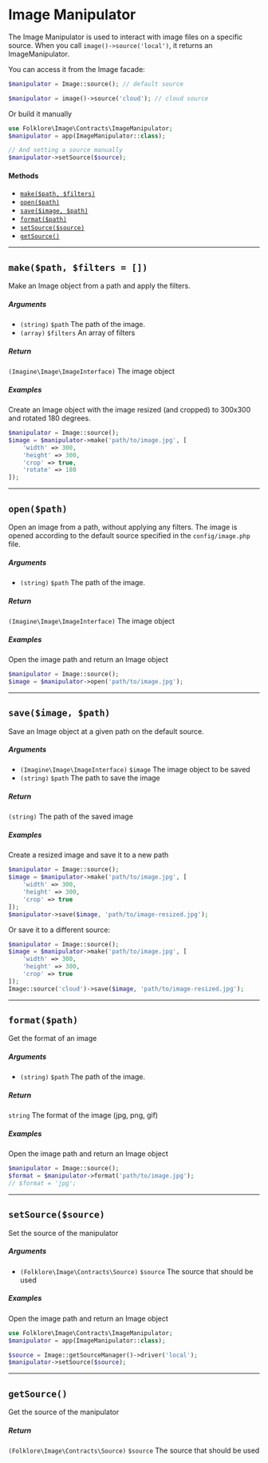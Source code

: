 Image Manipulator
================================================
The Image Manipulator is used to interact with image files on a specific source. When you call `image()->source('local')`, it returns an ImageManipulator.

You can access it from the Image facade:
```php
$manipulator = Image::source(); // default source

$manipulator = image()->source('cloud'); // cloud source
```

Or build it manually
```php
use Folklore\Image\Contracts\ImageManipulator;
$manipulator = app(ImageManipulator::class);

// And setting a source manually
$manipulator->setSource($source);
```

#### Methods

- [`make($path, $filters)`](#make)
- [`open($path)`](#open)
- [`save($image, $path)`](#save)
- [`format($path)`](#format)
- [`setSource($source)`](#setSource)
- [`getSource()`](#getSource)

---

## <a name="make" id="make"></a>`make($path, $filters = [])`
Make an Image object from a path and apply the filters.

##### Arguments
- `(string)` `$path` The path of the image.
- `(array)` `$filters` An array of filters

##### Return
`(Imagine\Image\ImageInterface)` The image object

##### Examples

Create an Image object with the image resized (and cropped) to 300x300 and rotated 180 degrees.
```php
$manipulator = Image::source();
$image = $manipulator->make('path/to/image.jpg', [
    'width' => 300,
    'height' => 300,
    'crop' => true,
    'rotate' => 180
]);
```

---

## <a name="open" id="open"></a>`open($path)`
Open an image from a path, without applying any filters. The image is opened according to the default source specified in the `config/image.php` file.

##### Arguments
- `(string)` `$path` The path of the image.

##### Return
`(Imagine\Image\ImageInterface)` The image object

##### Examples

Open the image path and return an Image object
```php
$manipulator = Image::source();
$image = $manipulator->open('path/to/image.jpg');
```

---

## <a name="save" id="save"></a>`save($image, $path)`
Save an Image object at a given path on the default source.

##### Arguments
- `(Imagine\Image\ImageInterface)` `$image` The image object to be saved
- `(string)` `$path` The path to save the image

##### Return
`(string)` The path of the saved image

##### Examples

Create a resized image and save it to a new path
```php
$manipulator = Image::source();
$image = $manipulator->make('path/to/image.jpg', [
    'width' => 300,
    'height' => 300,
    'crop' => true
]);
$manipulator->save($image, 'path/to/image-resized.jpg');
```

Or save it to a different source:
```php
$manipulator = Image::source();
$image = $manipulator->make('path/to/image.jpg', [
    'width' => 300,
    'height' => 300,
    'crop' => true
]);
Image::source('cloud')->save($image, 'path/to/image-resized.jpg');
```

---

## <a name="format" id="format"></a>`format($path)`
Get the format of an image

##### Arguments
- `(string)` `$path` The path of the image.

##### Return
`string` The format of the image (jpg, png, gif)

##### Examples

Open the image path and return an Image object
```php
$manipulator = Image::source();
$format = $manipulator->format('path/to/image.jpg');
// $format = 'jpg';
```

---

## <a name="setSource" id="setSource"></a>`setSource($source)`
Set the source of the manipulator

##### Arguments
- `(Folklore\Image\Contracts\Source)` `$source` The source that should be used

##### Examples

Open the image path and return an Image object
```php
use Folklore\Image\Contracts\ImageManipulator;
$manipulator = app(ImageManipulator::class);

$source = Image::getSourceManager()->driver('local');
$manipulator->setSource($source);
```

---

## <a name="getSource" id="getSource"></a>`getSource()`
Get the source of the manipulator

##### Return
`(Folklore\Image\Contracts\Source)` `$source` The source that should be used
